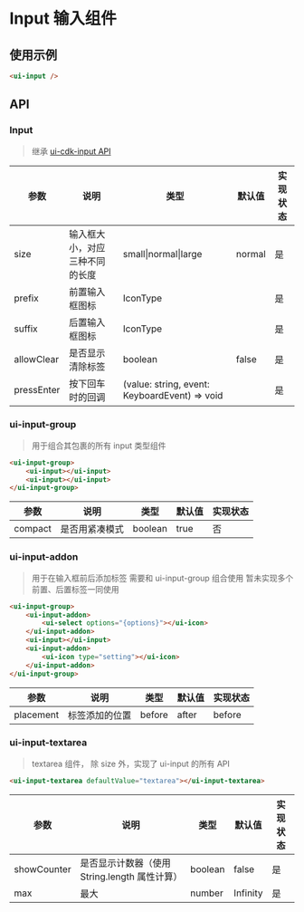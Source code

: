 # Input 输入组件

## 使用示例

```html
<ui-input />
```

## API

### Input

> 继承 [ui-cdk-input API](#inputcdk-输入组件)

| 参数 | 说明 | 类型 | 默认值 | 实现状态 |
| --- | --- | --- | --- | --- |
| size | 输入框大小，对应三种不同的长度 | small&verbar;normal&verbar;large | normal | 是 |
| prefix | 前置输入框图标 | IconType | | 是 |
| suffix | 后置输入框图标 | IconType | | 是 |
| allowClear | 是否显示清除标签 | boolean | false | 是 |
| pressEnter | 按下回车时的回调 | (value: string, event: KeyboardEvent) => void | | 是 |


### ui-input-group

> 用于组合其包裹的所有 input 类型组件

```html
<ui-input-group>
    <ui-input></ui-input>
    <ui-input></ui-input>
</ui-input-group>
```

| 参数 | 说明 | 类型 | 默认值 | 实现状态 |
| --- | --- | --- | --- | --- |
| compact | 是否用紧凑模式 | boolean | true | 否 |


### ui-input-addon

> 用于在输入框前后添加标签
> 需要和 ui-input-group 组合使用
> 暂未实现多个前置、后置标签一同使用

```html
<ui-input-group>
    <ui-input-addon>
        <ui-select options="{options}"></ui-icon>
    </ui-input-addon>
    <ui-input></ui-input>
    <ui-input-addon>
        <ui-icon type="setting"></ui-icon>
    </ui-input-addon>
</ui-input-group>
```

| 参数 | 说明 | 类型 | 默认值 | 实现状态 |
| --- | --- | --- | --- | --- |
| placement | 标签添加的位置 | before|after | before | 是 |


### ui-input-textarea 

> textarea 组件， 除 size 外，实现了 ui-input 的所有 API

```html
<ui-input-textarea defaultValue="textarea"></ui-input-textarea>
```

| 参数 | 说明 | 类型 | 默认值 | 实现状态 |
| --- | --- | --- | --- | --- |
| showCounter | 是否显示计数器（使用 String.length 属性计算） | boolean | false | 是 |
| max | 最大 | number | Infinity | 是 |
